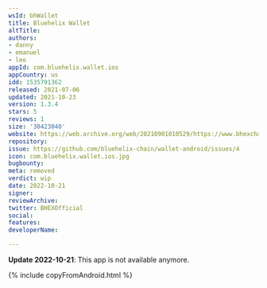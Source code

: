 ```yaml
---
wsId: bhWallet
title: Bluehelix Wallet
altTitle: 
authors:
- danny
- emanuel
- leo
appId: com.bluehelix.wallet.ios
appCountry: us
idd: 1535791362
released: 2021-07-06
updated: 2021-10-23
version: 1.3.4
stars: 5
reviews: 1
size: '30423040'
website: https://web.archive.org/web/20210901010529/https://www.bhexchain.com/
repository: 
issue: https://github.com/bluehelix-chain/wallet-android/issues/4
icon: com.bluehelix.wallet.ios.jpg
bugbounty: 
meta: removed
verdict: wip
date: 2022-10-21
signer: 
reviewArchive: 
twitter: BHEXOfficial
social: 
features: 
developerName: 

---
```


**Update 2022-10-21**: This app is not available anymore.

{% include copyFromAndroid.html %}
